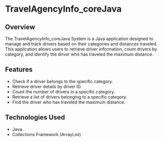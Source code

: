 # TravelAgencyInfo_coreJava
## Overview
The TravelAgencyInfo_coreJava System is a Java application designed to manage and track drivers based on their categories and distances traveled. This application allows users to retrieve driver information, count drivers by category, and identify the driver who has traveled the maximum distance.

## Features
- Check if a driver belongs to the specific category.
- Retrieve driver details by driver ID.
- Count the number of drivers in a specific category.
- Retrieve a list of drivers belonging to a specific category.
- Find the driver who has traveled the maximum distance.

## Technologies Used
- Java
- Collections Framework (ArrayList)
